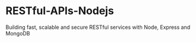 # RESTful-APIs-Nodejs
Building fast, scalable and secure RESTful services with Node, Express and MongoDB
